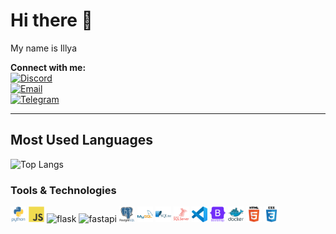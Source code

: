 # Hi there 👋 

My name is Illya  

**Connect with me:**  
[![Discord](https://img.shields.io/badge/Discord-5865F2?style=flat&logo=discord&logoColor=white)](https://discordapp.com/users/illyadd)  
[![Email](https://img.shields.io/badge/Email-D14836?style=flat&logo=gmail&logoColor=white)](mailto:illya.d.donchenko@gmail.com)  
[![Telegram](https://img.shields.io/badge/Telegram-2CA5E0?style=flat&logo=telegram&logoColor=white)](https://t.me/IllyaDD)  

---

## Most Used Languages
![Top Langs](https://github-readme-stats.vercel.app/api/top-langs/?username=IllyaDD&theme=radical&title_color=8E2DE2&text_color=fff&layout=compact)

### Tools & Technologies
<p align="left">
  <img src="https://raw.githubusercontent.com/devicons/devicon/master/icons/python/python-original-wordmark.svg" alt="python" width="25" height="25" />
  <img src="https://raw.githubusercontent.com/devicons/devicon/master/icons/javascript/javascript-original.svg" alt="javascript" width="25" height="25" />
  <img src="https://cdn.jsdelivr.net/gh/devicons/devicon@latest/icons/flask/flask-original-wordmark.svg" alt="flask" width="25" height="25" />
  <img src="https://cdn.worldvectorlogo.com/logos/fastapi.svg" alt="fastapi" width="25" height="25" />
  <img src="https://raw.githubusercontent.com/devicons/devicon/master/icons/postgresql/postgresql-original-wordmark.svg" alt="postgresql" width="25" height="25" />
  <img src="https://raw.githubusercontent.com/devicons/devicon/master/icons/mysql/mysql-original-wordmark.svg" alt="mysql" width="25" height="25" />
  <img src="https://raw.githubusercontent.com/devicons/devicon/master/icons/sqlite/sqlite-original-wordmark.svg" alt="sqlite" width="25" height="25" />
  <img src="https://raw.githubusercontent.com/devicons/devicon/master/icons/microsoftsqlserver/microsoftsqlserver-plain-wordmark.svg" alt="sql-server" width="25" height="25" />
  <img src="https://raw.githubusercontent.com/devicons/devicon/master/icons/vscode/vscode-original.svg" alt="vscode" width="25" height="25" />
  <img src="https://raw.githubusercontent.com/devicons/devicon/master/icons/bootstrap/bootstrap-plain-wordmark.svg" alt="bootstrap" width="25" height="25" />
  <img src="https://raw.githubusercontent.com/devicons/devicon/master/icons/docker/docker-original-wordmark.svg" alt="docker" width="25" height="25" />
  <img src="https://raw.githubusercontent.com/devicons/devicon/master/icons/html5/html5-original-wordmark.svg" alt="html" width="25" height="25" />
  <img src="https://raw.githubusercontent.com/devicons/devicon/master/icons/css3/css3-original-wordmark.svg" alt="css" width="25" height="25" />
</p>
